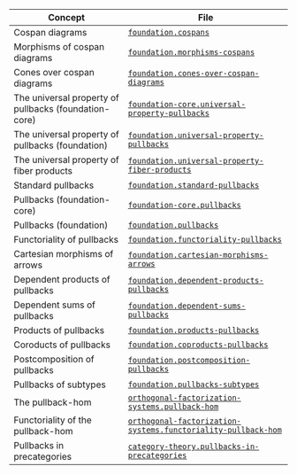 | Concept                                               | File                                                                                                                            |
| ----------------------------------------------------- | ------------------------------------------------------------------------------------------------------------------------------- |
| Cospan diagrams                                       | [`foundation.cospans`](foundation.cospan-diagrams.md)                                                                           |
| Morphisms of cospan diagrams                          | [`foundation.morphisms-cospans`](foundation.morphisms-cospan-diagrams.md)                                                       |
| Cones over cospan diagrams                            | [`foundation.cones-over-cospan-diagrams`](foundation.cones-over-cospan-diagrams.md)                                             |
| The universal property of pullbacks (foundation-core) | [`foundation-core.universal-property-pullbacks`](foundation-core.universal-property-pullbacks.md)                               |
| The universal property of pullbacks (foundation)      | [`foundation.universal-property-pullbacks`](foundation.universal-property-pullbacks.md)                                         |
| The universal property of fiber products              | [`foundation.universal-property-fiber-products`](foundation.universal-property-fiber-products.md)                               |
| Standard pullbacks                                    | [`foundation.standard-pullbacks`](foundation.standard-pullbacks.md)                                                             |
| Pullbacks (foundation-core)                           | [`foundation-core.pullbacks`](foundation-core.pullbacks.md)                                                                     |
| Pullbacks (foundation)                                | [`foundation.pullbacks`](foundation.pullbacks.md)                                                                               |
| Functoriality of pullbacks                            | [`foundation.functoriality-pullbacks`](foundation.functoriality-pullbacks.md)                                                   |
| Cartesian morphisms of arrows                         | [`foundation.cartesian-morphisms-arrows`](foundation.cartesian-morphisms-arrows.md)                                             |
| Dependent products of pullbacks                       | [`foundation.dependent-products-pullbacks`](foundation.dependent-products-pullbacks.md)                                         |
| Dependent sums of pullbacks                           | [`foundation.dependent-sums-pullbacks`](foundation.dependent-sums-pullbacks.md)                                                 |
| Products of pullbacks                                 | [`foundation.products-pullbacks`](foundation.products-pullbacks.md)                                                             |
| Coroducts of pullbacks                                | [`foundation.coproducts-pullbacks`](foundation.coproducts-pullbacks.md)                                                         |
| Postcomposition of pullbacks                          | [`foundation.postcomposition-pullbacks`](foundation.postcomposition-pullbacks.md)                                               |
| Pullbacks of subtypes                                 | [`foundation.pullbacks-subtypes`](foundation.pullbacks-subtypes.md)                                                             |
| The pullback-hom                                      | [`orthogonal-factorization-systems.pullback-hom`](orthogonal-factorization-systems.pullback-hom.md)                             |
| Functoriality of the pullback-hom                     | [`orthogonal-factorization-systems.functoriality-pullback-hom`](orthogonal-factorization-systems.functoriality-pullback-hom.md) |
| Pullbacks in precategories                            | [`category-theory.pullbacks-in-precategories`](category-theory.pullbacks-in-precategories.md)                                   |
